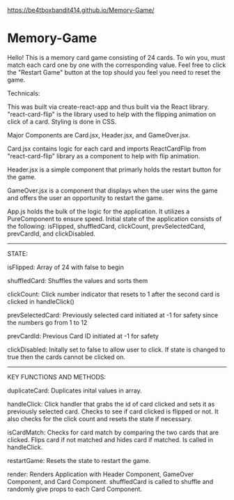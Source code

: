 https://be4tboxbandit414.github.io/Memory-Game/

# Memory-Game

Hello! This is a memory card game consisting of 24 cards. To win you, must match each card one by one with the corresponding value. Feel free to click the "Restart Game" button at the top should you feel you need to reset the game. 

Technicals:

This was built via create-react-app and thus built via the React library. "react-card-flip" is the library used to help with the flipping animation on click of a card. Styling is done in CSS. 



Major Components are Card.jsx, Header.jsx, and GameOver.jsx. 

Card.jsx contains logic for each card and imports ReactCardFlip from "react-card-flip" library as a component to help with flip animation.

Header.jsx is a simple component that primarly holds the restart button for the game. 

GameOver.jsx is a component that displays when the user wins the game and offers the user an opportunity to restart the game.



App.js holds the bulk of the logic for the application. It utilizes a PureComponent to ensure speed. Initial state of the application 
consists of the following: isFlipped, shuffledCard, clickCount, prevSelectedCard, prevCardId, and clickDisabled.


________________________________________________________________________________________________________________________________________
STATE:

isFlipped: Array of 24 with false to begin

shuffledCard: Shuffles the values and sorts them

clickCount: Click number indicator that resets to 1 after the second card is clicked in handleClick()

prevSelectedCard: Previously selected card initiated at -1 for safety since the numbers go from 1 to 12

prevCardId: Previous Card ID initiated at -1 for safety

clickDisabled: Initally set to false to allow user to click. If state is changed to true then the cards cannot be clicked on.
________________________________________________________________________________________________________________________________________

KEY FUNCTIONS AND METHODS:

duplicateCard: Duplicates inital values in array.

handleClick: Click handler that grabs the id of card clicked and sets it as previously selected card. Checks to see if card clicked is flipped or not. It also checks for the click count and resets the state if necessary. 

isCardMatch: Checks for card match by comparing the two cards that are clicked. Flips card if not matched and hides card if matched. Is called in handleClick.

restartGame: Resets the state to restart the game.

render: Renders Application with Header Component, GameOver Component, and Card Component. shuffledCard is called to shuffle and randomly give props to each Card Component.

